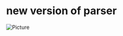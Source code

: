 # new version of parser

![Picture](https://www.plantuml.com/plantuml/proxy?cache=no&src=https://raw.githubusercontent.com/Kris465/unicorn/new_parser/diagram.puml)
